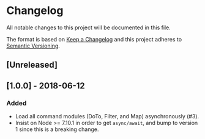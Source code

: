 # Changelog
All notable changes to this project will be documented in this file.

The format is based on [Keep a Changelog](https://keepachangelog.com/en/1.0.0/)
and this project adheres to [Semantic Versioning](https://semver.org/spec/v2.0.0.html).

## [Unreleased]

## [1.0.0] - 2018-06-12
### Added
- Load all command modules (DoTo, Filter, and Map) asynchronously (#3).
- Insist on Node >= 7.10.1 in order to get `async/await`, and bump to version 1 since this is a breaking change.
